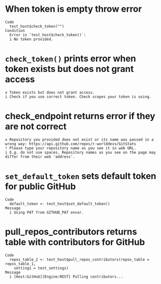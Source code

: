 # When token is empty throw error

    Code
      test_host$check_token("")
    Condition
      Error in `test_host$check_token()`:
      i No token provided.

# `check_token()` prints error when token exists but does not grant access

    x Token exists but does not grant access.
    i Check if you use correct token. Check scopes your token is using.

# check_endpoint returns error if they are not correct

    x Repository you provided does not exist or its name was passed in a wrong way: https://api.github.com/repos/r-worlddevs/GitStats
    ! Please type your repository name as you see it in web URL.
    i E.g. do not use spaces. Repository names as you see on the page may differ from their web 'address'.

# `set_default_token` sets default token for public GitHub

    Code
      default_token <- test_host$set_default_token()
    Message
      i Using PAT from GITHUB_PAT envar.

# pull_repos_contributors returns table with contributors for GitHub

    Code
      repos_table_2 <- test_host$pull_repos_contributors(repos_table = repos_table_1,
        settings = test_settings)
    Message
      i [Host:GitHub][Engine:REST] Pulling contributors...

